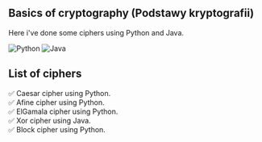 ## Basics of cryptography (Podstawy kryptografii)
Here i've done some ciphers using Python and Java.

<img alt="Python" src="https://img.shields.io/badge/Python-3-blueviolet">
<img alt="Java" src="https://img.shields.io/badge/Java-8-ff69b4">

## List of ciphers

:white_check_mark: Caesar cipher using Python. <br> 
:white_check_mark: Afine cipher using Python. <br> 
:white_check_mark: ElGamala cipher using Python. <br> 
:white_check_mark: Xor cipher using Java. <br>
:white_check_mark: Block cipher using Python. <br> 

